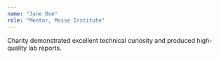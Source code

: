 ```yaml
---
name: "Jane Doe"
role: "Mentor, Mosse Institute"
---
```

Charity demonstrated excellent technical curiosity and produced high-quality lab reports.
